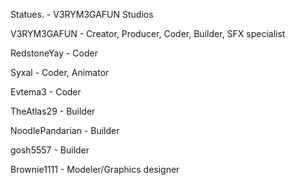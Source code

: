 Statues. - V3RYM3GAFUN Studios

V3RYM3GAFUN - Creator, Producer, Coder, Builder, SFX specialist

RedstoneYay - Coder

Syxal - Coder, Animator

Evtema3 - Coder

TheAtlas29 - Builder

NoodlePandarian - Builder

gosh5557 - Builder

Brownie1111 - Modeler/Graphics designer